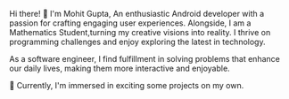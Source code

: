 Hi there! 👋 I'm Mohit Gupta, An enthusiastic Android developer with a passion for crafting engaging user experiences. Alongside, I am a Mathematics Student,turning my creative visions into reality. I thrive on programming challenges and enjoy exploring the latest in technology.

As a software engineer, I find fulfillment in solving problems that enhance our daily lives, making them more interactive and enjoyable.

🔭 Currently, I'm immersed in exciting some projects on my own.
